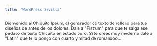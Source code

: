 ```yaml
---
title: 'WordPress Sevilla'
---
```


Bienvenido al Chiquito Ipsum, el generador de texto de relleno para tus diseños de antes de los dolores.
Dale a "Fistrum" para que te salga ese pedaso de texto Chiquito en estado puro. Si te crees muy moderno dale a "Latin" que te lo pongo con cuarto y mitad de romanooo...
